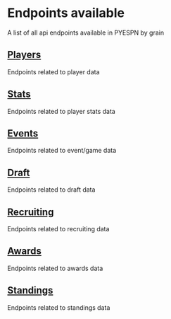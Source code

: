 # Endpoints available
A list of all api endpoints available in PYESPN by grain

## [Players](endpoints%2Fplayers.md)
Endpoints related to player data

## [Stats](endpoints%2Fstats.md)
Endpoints related to player stats data

## [Events](endpoints%2Fevents.md)
Endpoints related to event/game data

## [Draft](endpoints%2Fdraft.md)
Endpoints related to draft data

## [Recruiting](endpoints%2Frecruiting.md)
Endpoints related to recruiting data

## [Awards](endpoints%2Fawards.md)
Endpoints related to awards data

## [Standings](endpoints%2Fstandings.md)
Endpoints related to standings data

